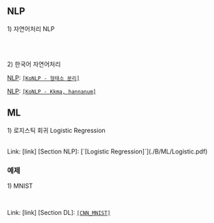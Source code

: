 ## NLP
<p> 1) 자연어처리 NLP <p/>
<br>

[NLP]: [`[wordcloud]`](./NLP/wordcloud.pdf) 
<br> 
2) 한국어 자연어처리 <br> 

[NLP]: [`[KoNLP - 형태소 분리]`](./NLP/KoNLP1.pdf) 
<br> 

[NLP]: [`[KoNLP - Kkma, hannanum]`](./NLP/KoNLP2.pdf) 
</br> 

## ML
<p>  1) 로지스틱 회귀 Logistic Regression </p>
<br>
Link: [link]
[Section NLP]: [`[Logistic Regression]`](./B/ML/Logistic.pdf) <br>


### 예제 ###

<p> 1) MNIST </p>
<br>

Link: [link]
[Section DL]: [`[CNN_MNIST]`](./B/ML/mnist심층신경망.ipynb)

